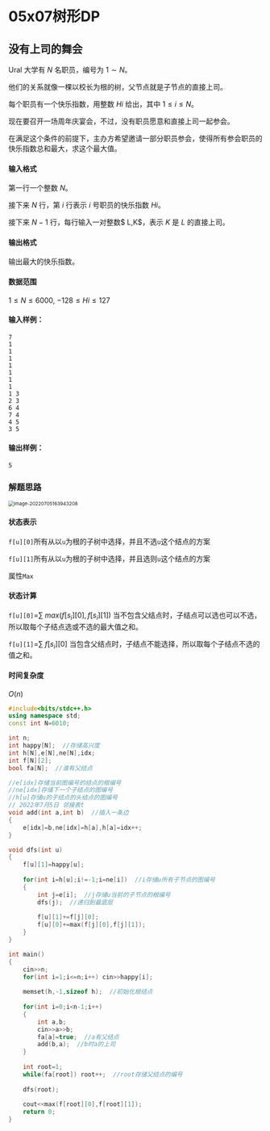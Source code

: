 # 05x07树形DP



## 没有上司的舞会

Ural 大学有 $N$ 名职员，编号为 $1∼N$。

他们的关系就像一棵以校长为根的树，父节点就是子节点的直接上司。

每个职员有一个快乐指数，用整数 $Hi$ 给出，其中 $1≤i≤N$。

现在要召开一场周年庆宴会，不过，没有职员愿意和直接上司一起参会。

在满足这个条件的前提下，主办方希望邀请一部分职员参会，使得所有参会职员的快乐指数总和最大，求这个最大值。

#### 输入格式

第一行一个整数 $N$。

接下来 $N$ 行，第 $i$ 行表示 $i$ 号职员的快乐指数 $Hi$。

接下来 $N−1$ 行，每行输入一对整数$ L,K$，表示 $K$ 是 $L$ 的直接上司。

#### 输出格式

输出最大的快乐指数。

#### 数据范围

$1≤N≤6000,$
$−128≤Hi≤127$

#### 输入样例：

```
7
1
1
1
1
1
1
1
1 3
2 3
6 4
7 4
4 5
3 5
```

#### 输出样例：

```
5
```



### 解题思路

<img src="../../assets/07树形DP/image-20220705163943208.png" alt="image-20220705163943208" style="zoom: 67%;" />

#### 状态表示

`f[u][0]`所有从以`u`为根的子树中选择，并且不选`u`这个结点的方案

`f[u][1]`所有从以`u`为根的子树中选择，并且选则`u`这个结点的方案

属性`Max`

#### 状态计算

`f[u][0]`=$\sum\ max(f[s_i][0],f[s_i][1])$ 
当不包含父结点时，子结点可以选也可以不选，所以取每个子结点选或不选的最大值之和。

`f[u][1]`=$\sum\ f[s_i][0]$
当包含父结点时，子结点不能选择，所以取每个子结点不选的值之和。

#### 时间复杂度

$O(n)$



```c++
#include<bits/stdc++.h>
using namespace std;
const int N=6010;

int n;
int happy[N];  //存储高兴度
int h[N],e[N],ne[N],idx;
int f[N][2];
bool fa[N];  //谁有父结点

//e[idx]存储当前图编号的结点的根编号
//ne[idx]存储下一个子结点的图编号
//h[u]存储u的子结点的头结点的图编号
// 2022年7月5日 邻接表t
void add(int a,int b)  //插入一条边
{
    e[idx]=b,ne[idx]=h[a],h[a]=idx++;
}

void dfs(int u)
{
    f[u][1]=happy[u];
    
    for(int i=h[u];i!=-1;i=ne[i])  //i存储u所有子节点的图编号
    {
        int j=e[i];  //j存储u当前的子节点的根编号
        dfs(j);  //递归到最底层
        
        f[u][1]+=f[j][0];
        f[u][0]+=max(f[j][0],f[j][1]);
    }
}

int main()
{
    cin>>n;
    for(int i=1;i<=n;i++) cin>>happy[i];
    
    memset(h,-1,sizeof h);  //初始化根结点
    
    for(int i=0;i<n-1;i++)
    {
        int a,b;
        cin>>a>>b;
        fa[a]=true;  //a有父结点
        add(b,a);  //b时a的上司
    }
    
    int root=1;
    while(fa[root]) root++;  //root存储父结点的编号
    
    dfs(root);
    
    cout<<max(f[root][0],f[root][1]);
    return 0;
}
```



